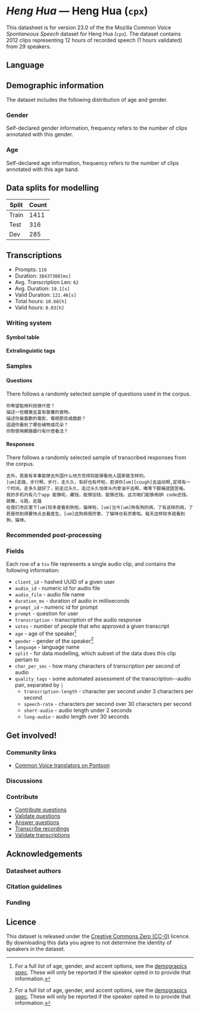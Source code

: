# *Heng Hua* &mdash; Heng Hua (`cpx`)
This datasheet is for version 23.0 of the the Mozilla Common Voice *Spontaneous Speech* dataset 
for Heng Hua (`cpx`). The dataset contains 2012 clips representing 12 hours of recorded
speech (1 hours validated) from 29 speakers.

## Language
<!-- {{LANGUAGE_DESCRIPTION}} -->
<!-- Provide a brief (1-2 paragraph) description of your language -->

## Demographic information
The dataset includes the following distribution of age and gender.
<!-- You can get a lot of the information in this section from https://analyzer.cv-toolbox.web.tr/browse -->

### Gender
Self-declared gender information, frequency refers to the number of clips annotated with this gender.
<!-- {{GENDER_TABLE}} -->
<!-- @ AUTOMATICALLY GENERATED @ -->
<!-- | Gender | Frequency |
|--------|-----------|
| male, masculine | ? |
| undeclared | ? |
| female, feminine | ? | -->

### Age
Self-declared age information, frequency refers to the number of clips annotated with this age band.
<!-- {{AGE_TABLE}} -->
<!-- @ AUTOMATICALLY GENERATED @ -->
<!-- | Age band | Frequency |
|----------|-----------|
| teens | ? |
| twenties | ? |
| thirties | ? |
| fourties | ? |
| fifties | ? |
   ...if other age ranges are present in your data, add rows... -->

## Data splits for modelling



 | Split | Count |
|-|-|
| Train | 1411 |
| Test | 316 |
| Dev | 285 |


## Transcriptions

* Prompts: `119`
* Duration: `38437308[ms]`
* Avg. Transcription Len: `62`
* Avg. Duration: `19.1[s]`
* Valid Duration: `121.46[s]`
* Total hours: `10.68[h]`
* Valid hours: `0.03[h]`

<!-- {{TRANSCRIPTIONS_DESCRIPTION}} -->
<!-- A description of the transcription system used -->

### Writing system
<!-- {{WRITING_SYSTEM_DESCRIPTION}} -->
<!-- @ OPTIONAL @ -->
<!-- A description of the writing system (or writing systems) used in the text corpus -->

#### Symbol table
<!-- {{ALPHABET_TABLE}} -->
<!-- @ OPTIONAL @ -->
<!-- If the writing system is alphabetic, you can include the valid alphabet here -->

#### Extralinguistic tags

### Samples

#### Questions
There follows a randomly selected sample of questions used in the corpus.

```
你希望能用科技做什麼？
描述一些健康且富有營養的食物。
描述你最喜歡的電影、電視節目或戲劇？
這週你看到了哪些植物或花朵？
你對使用網路銀行有什麼看法？
```

<!-- {{QUESTIONS_SAMPLE}} -->

#### Responses
There follows a randomly selected sample of transcribed responses from the corpus.

```
去外，若是有本事能够去外国什么地方觉得较能够看他人国家是怎样的。
[um]走路，步行啊，步行，走久久，有好也有坏啦，若讲你[um][cough]去运动啊,定得有一个时间。走多久就好了，别走过头久，走过头久怕骨头内骨油干去啊，嘞等下脚痛就困苦咯。
我的手机内有几个app 能够呃，藏钱，能够加钱，能够还钱。这次咱们能够用QR code还钱。
跳舞，斗跑，走路
在我们市区里下[um]较多是看到狗啦，猫咪啦，[um]当今[um]狗有狗的病，了有这样的病，了若是咬到得要快点去看医生。[um]这狗病很厉害，了猫咪也有厉害啦。每天这样较多就看到狗，猫咪。
```

<!-- {{TRANSCRIPTIONS_SAMPLE}} -->

### Recommended post-processing
<!-- {{RECOMMENDED_POSTPROCESSING_DESCRIPTION}} -->
<!-- @ OPTIONAL @ -->
<!-- What should people do before they use the data, for example Unicode normalisation or normalisation of extralinguistic tags -->

### Fields
Each row of a `tsv` file represents a single audio clip, and contains the following information:

* `client_id` - hashed UUID of a given user
* `audio_id` - numeric id for audio file
* `audio_file` - audio file name
* `duration_ms` - duration of audio in milliseconds
* `prompt_id` - numeric id for prompt
* `prompt` - question for user
* `transcription` - transcription of the audio response
* `votes` - number of people that who approved a given transcript
* `age` - age of the speaker[^1]
* `gender` - gender of the speaker[^1]
* `language` - language name
* `split` - for data modelling, which subset of the data does this clip pertain to
* `char_per_sec` - how many characters of transcription per second of audio
* `quality_tags` - some automated assessment of the transcription--audio pair, separated by `|`
   *  `transcription-length` - character per second under 3 characters per second
   * `speech-rate` - characters per second over 30 characters per second
   * `short-audio` - audio length under 2 seconds
   * `long-audio` - audio length over 30 seconds

#### 
[^1]: For a full list of age, gender, and accent options, see the
[demograpics
spec](https://github.com/common-voice/common-voice/blob/main/web/src/stores/demographics.ts). These
will only be reported if the speaker opted in to provide that
information.

## Get involved!

### Community links

* [Common Voice translators on Pontoon](https://pontoon.mozilla.org/cpx/common-voice/contributors/)

<!-- {{COMMUNITY_LINKS_LIST}} -->
<!-- @ OPTIONAL @ -->
<!-- Links to community chats / fora -->

### Discussions
<!-- {{DISCUSSION_LINKS_LIST}} -->
<!-- @ OPTIONAL @ -->
<!-- Any links to discussions, for example on Discourse or other fora or blogs can be included here -->

### Contribute
* [Contribute questions](https://commonvoice.mozilla.org/spontaneous-speech/beta/question)
* [Validate questions](https://commonvoice.mozilla.org/spontaneous-speech/beta/validate)
* [Answer questions](https://commonvoice.mozilla.org/spontaneous-speech/beta/prompts)
* [Transcribe recordings](https://commonvoice.mozilla.org/spontaneous-speech/beta/transcribe)
* [Validate transcriptions](https://commonvoice.mozilla.org/spontaneous-speech/beta/check-transcript)
<!-- {{CONTRIBUTE_LINKS_LIST}} -->
<!-- Here you can include links for how to contribute to the dataset -->

## Acknowledgements

### Datasheet authors
<!-- {{DATASHEET_AUTHORS_LIST}} -->
<!-- A list in the format of: Your Name <email@email.com> -->

### Citation guidelines
<!-- {{CITATION_DESCRIPTION}} -->
<!-- @ OPTIONAL @ -->
<!-- If you published a paper and would like people to cite it, you can include the BiBTeX here -->

### Funding
<!-- {{FUNDING_DESCRIPTION}} -->
<!-- @ OPTIONAL @ -->
<!-- If you received any funding, you can include the acknowledgement here -->

## Licence
This dataset is released under the [Creative Commons Zero (CC-0)](https://creativecommons.org/public-domain/cc0/) licence. By downloading this data
you agree to not determine the identity of speakers in the dataset.